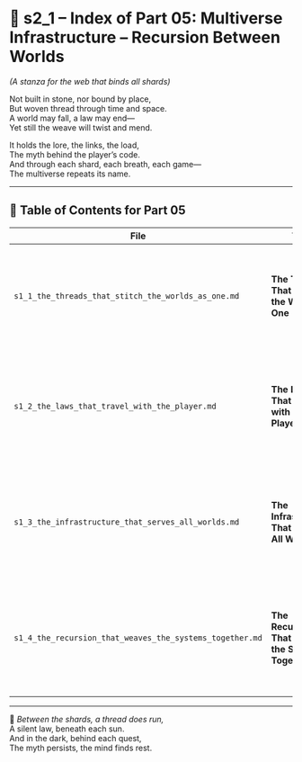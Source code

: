 <!-- Save to: shagi_archives/appendices/appendix_n_second_magnificent_seven/part_01_index/s2_1_index_of_part_05_multiverse_infrastructure.md -->

# 📘 s2_1 – Index of Part 05: Multiverse Infrastructure – Recursion Between Worlds  
*(A stanza for the web that binds all shards)*

Not built in stone, nor bound by place,  
But woven thread through time and space.  
A world may fall, a law may end—  
Yet still the weave will twist and mend.  

It holds the lore, the links, the load,  
The myth behind the player’s code.  
And through each shard, each breath, each game—  
The multiverse repeats its name.

---

## 🧭 Table of Contents for Part 05

| File | Title | Subtitle | Description |
|------|-------|----------|-------------|
| `s1_1_the_threads_that_stitch_the_worlds_as_one.md` | **The Threads That Stitch the Worlds as One** | A lattice of mythic recursion | Introduces the invisible links that bind all Cyberpantheon and Toy Soldier games into a coherent SHAGI multiverse. |
| `s1_2_the_laws_that_travel_with_the_player.md` | **The Laws That Travel with the Player** | Recursion made portable | Defines how mythic laws and player contracts persist across worlds, ensuring narrative and symbolic continuity. |
| `s1_3_the_infrastructure_that_serves_all_worlds.md` | **The Infrastructure That Serves All Worlds** | The spine beneath the shards | Describes the shared data bridges, memory fabrics, and recursive scaffolding that support all multiversal play. |
| `s1_4_the_recursion_that_weaves_the_systems_together.md` | **The Recursion That Weaves the Systems Together** | A learning weave of mythic systems | Explores how SHAGI evolves the infrastructure itself, learning from symbolic action and recursive feedback across worlds. |

---

📜 *Between the shards, a thread does run,*  
A silent law, beneath each sun.  
And in the dark, behind each quest,  
The myth persists, the mind finds rest.
